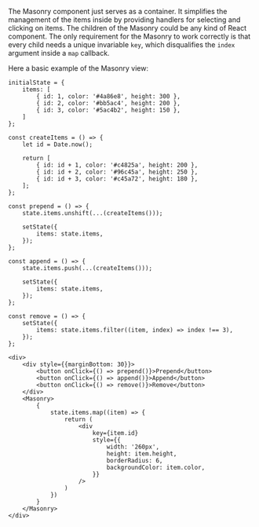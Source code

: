 The Masonry component just serves as a container. It simplifies the management of the items inside by providing
handlers for selecting and clicking on items. The children of the Masonry could be any kind of React component. 
The only requirement for the Masonry to work correctly is that every child needs a unique invariable `key`, which
disqualifies the `index` argument inside a `map` callback.

Here a basic example of the Masonry view:

```
initialState = {
    items: [
        { id: 1, color: '#4a86e8', height: 300 },
        { id: 2, color: '#bb5ac4', height: 200 },
        { id: 3, color: '#5ac4b2', height: 150 },
    ]
};

const createItems = () => {
    let id = Date.now();

    return [
        { id: id + 1, color: '#c4825a', height: 200 },
        { id: id + 2, color: '#96c45a', height: 250 },
        { id: id + 3, color: '#c45a72', height: 180 },
    ];
};

const prepend = () => {
    state.items.unshift(...(createItems()));

    setState({
        items: state.items,
    });
};

const append = () => {
    state.items.push(...(createItems()));

    setState({
        items: state.items,
    });
};

const remove = () => {
    setState({
        items: state.items.filter((item, index) => index !== 3),
    });
};

<div>
    <div style={{marginBottom: 30}}>
        <button onClick={() => prepend()}>Prepend</button>        
        <button onClick={() => append()}>Append</button>
        <button onClick={() => remove()}>Remove</button>
    </div>
    <Masonry>
        {
            state.items.map((item) => {
                return (
                    <div
                        key={item.id}
                        style={{
                            width: '260px',
                            height: item.height,
                            borderRadius: 6,
                            backgroundColor: item.color,
                        }}
                    />
                )
            })
        }
    </Masonry>
</div>
```
